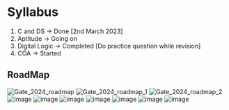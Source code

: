 
# Syllabus

1) C and DS -> Done [2nd March 2023]
2) Aptitude -> Going on
3) Digital Logic -> Completed [Do practice question while revision]
4) COA -> Started

## RoadMap

![Gate_2024_roadmap](https://user-images.githubusercontent.com/54589605/231422967-f8b7118d-56d5-4064-8cf3-db569a468e4c.png)
![Gate_2024_roadmap_1](https://user-images.githubusercontent.com/54589605/231422987-2f06b8ae-c3a6-4506-9e8b-d55286b52f9e.png)
![Gate_2024_roadmap_2](https://user-images.githubusercontent.com/54589605/231423031-72840c31-7e34-4e48-828f-89712f79d8c5.png)
![image](https://user-images.githubusercontent.com/54589605/231423318-f1a6b5a8-a4a6-481f-ba67-e09372f47196.png)
![image](https://user-images.githubusercontent.com/54589605/231424327-48b36587-2236-426d-9eb6-df4d4dc76e7f.png)
![image](https://user-images.githubusercontent.com/54589605/231424947-0a2699b2-0b91-473a-9e78-900c75e10c2a.png)
![image](https://user-images.githubusercontent.com/54589605/231425992-38a01e52-5206-4d24-997b-32d9d37bcc39.png)
![image](https://user-images.githubusercontent.com/54589605/231426425-f15c3fab-d2df-46fc-8693-3ba70c89f87f.png)
![image](https://user-images.githubusercontent.com/54589605/231426597-8b7eabf0-7ff4-4e82-b10c-ab60eac0ae4d.png)
![image](https://user-images.githubusercontent.com/54589605/231427130-d923c71c-f140-41aa-b510-d2a81ca034be.png)


